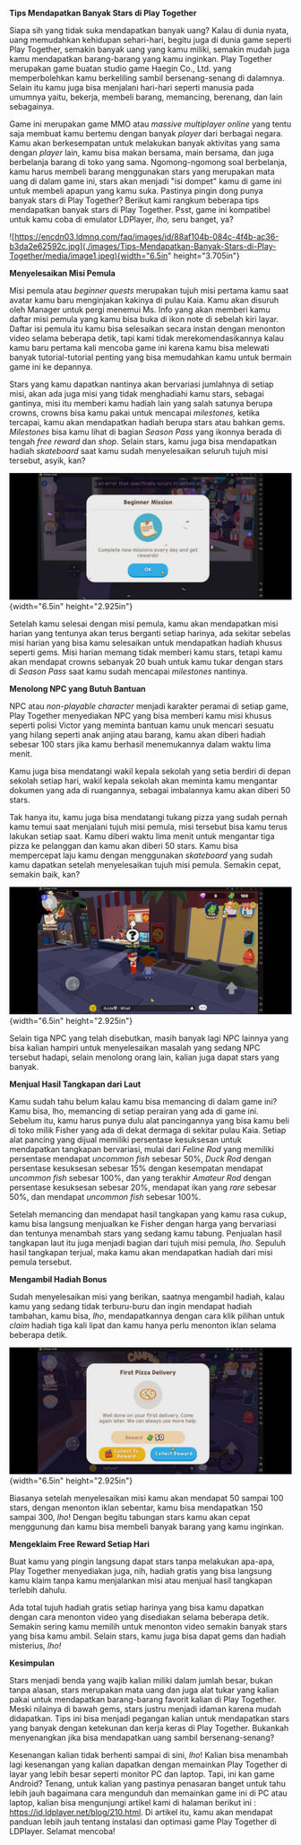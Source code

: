 **Tips Mendapatkan Banyak Stars di Play Together**

Siapa sih yang tidak suka mendapatkan banyak uang? Kalau di dunia nyata,
uang memudahkan kehidupan sehari-hari, begitu juga di dunia game seperti
Play Together, semakin banyak uang yang kamu miliki, semakin mudah juga
kamu mendapatkan barang-barang yang kamu inginkan. Play Together
merupakan game buatan studio game Haegin Co., Ltd. yang memperbolehkan
kamu berkeliling sambil bersenang-senang di dalamnya. Selain itu kamu
juga bisa menjalani hari-hari seperti manusia pada umumnya yaitu,
bekerja, membeli barang, memancing, berenang, dan lain sebagainya.

Game ini merupakan game MMO atau *massive multiplayer online* yang tentu
saja membuat kamu bertemu dengan banyak *player* dari berbagai negara.
Kamu akan berkesempatan untuk melakukan banyak aktivitas yang sama
dengan *player* lain, kamu bisa makan bersama, main bersama, dan juga
berbelanja barang di toko yang sama. Ngomong-ngomong soal berbelanja,
kamu harus membeli barang menggunakan stars yang merupakan mata uang di
dalam game ini, stars akan menjadi "isi dompet" kamu di game ini untuk
membeli apapun yang kamu suka. Pastinya pingin dong punya banyak stars
di Play Together? Berikut kami rangkum beberapa tips mendapatkan banyak
stars di Play Together. Psst, game ini kompatibel untuk kamu coba di
emulator LDPlayer, *lho,* seru banget, ya?

![https://encdn03.ldmnq.com/faq/images/id/88af104b-084c-4f4b-ac36-b3da2e62592c.jpg](./images/Tips-Mendapatkan-Banyak-Stars-di-Play-Together/media/image1.jpeg){width="6.5in"
height="3.705in"}

**Menyelesaikan Misi Pemula**

Misi pemula atau *beginner quests* merupakan tujuh misi pertama kamu
saat avatar kamu baru menginjakan kakinya di pulau Kaia. Kamu akan
disuruh oleh Manager untuk pergi menemui Ms. Info yang akan memberi kamu
daftar misi pemula yang kamu bisa buka di ikon note di sebelah kiri
layar. Daftar isi pemula itu kamu bisa selesaikan secara instan dengan
menonton video selama beberapa detik, tapi kami tidak
merekomendasikannya kalau kamu baru pertama kali mencoba game ini karena
kamu bisa melewati banyak tutorial-tutorial penting yang bisa memudahkan
kamu untuk bermain game ini ke depannya.

Stars yang kamu dapatkan nantinya akan bervariasi jumlahnya di setiap
misi, akan ada juga misi yang tidak menghadiahi kamu stars, sebagai
gantinya, misi itu memberi kamu hadiah lain yang salah satunya berupa
crowns, crowns bisa kamu pakai untuk mencapai *milestones,* ketika
tercapai, kamu akan mendapatkan hadiah berupa stars atau bahkan gems.
*Milestones* bisa kamu lihat di bagian *Season Pass* yang ikonnya berada
di tengah *free reward* dan *shop*. Selain stars, kamu juga bisa
mendapatkan hadiah *skateboard* saat kamu sudah menyelesaikan seluruh
tujuh misi tersebut, asyik, kan?

![](./images/Tips-Mendapatkan-Banyak-Stars-di-Play-Together/media/image2.jpeg){width="6.5in"
height="2.925in"}

Setelah kamu selesai dengan misi pemula, kamu akan mendapatkan misi
harian yang tentunya akan terus berganti setiap harinya, ada sekitar
sebelas misi harian yang bisa kamu selesaikan untuk mendapatkan hadiah
khusus seperti gems. Misi harian memang tidak memberi kamu stars, tetapi
kamu akan mendapat crowns sebanyak 20 buah untuk kamu tukar dengan stars
di *Season Pass* saat kamu sudah mencapai *milestones* nantinya.

**Menolong NPC yang Butuh Bantuan**

NPC atau *non-playable character* menjadi karakter peramai di setiap
game, Play Together menyediakan NPC yang bisa memberi kamu misi khusus
seperti polisi Victor yang meminta bantuan kamu unuk mencari sesuatu
yang hilang seperti anak anjing atau barang, kamu akan diberi hadiah
sebesar 100 stars jika kamu berhasil menemukannya dalam waktu lima
menit.

Kamu juga bisa mendatangi wakil kepala sekolah yang setia berdiri di
depan sekolah setiap hari, wakil kepala sekolah akan meminta kamu
mengantar dokumen yang ada di ruangannya, sebagai imbalannya kamu akan
diberi 50 stars.

Tak hanya itu, kamu juga bisa mendatangi tukang pizza yang sudah pernah
kamu temui saat menjalani tujuh misi pemula, misi tersebut bisa kamu
terus lakukan setiap saat. Kamu diberi waktu lima menit untuk mengantar
tiga pizza ke pelanggan dan kamu akan diberi 50 stars. Kamu bisa
mempercepat laju kamu dengan menggunakan *skateboard* yang sudah kamu
dapatkan setelah menyelesaikan tujuh misi pemula. Semakin cepat, semakin
baik, kan?

![](./images/Tips-Mendapatkan-Banyak-Stars-di-Play-Together/media/image3.jpeg){width="6.5in"
height="2.925in"}

Selain tiga NPC yang telah disebutkan, masih banyak lagi NPC lainnya
yang bisa kalian hampiri untuk menyelesaikan masalah yang sedang NPC
tersebut hadapi, selain menolong orang lain, kalian juga dapat stars
yang banyak.

**Menjual Hasil Tangkapan dari Laut**

Kamu sudah tahu belum kalau kamu bisa memancing di dalam game ini? Kamu
bisa, lho, memancing di setiap perairan yang ada di game ini. Sebelum
itu, kamu harus punya dulu alat pancingannya yang bisa kamu beli di toko
milik Fisher yang ada di dekat dermaga di sekitar pulau Kaia. Setiap
alat pancing yang dijual memiliki persentase kesuksesan untuk
mendapatkan tangkapan bervariasi, mulai dari *Feline Rod* yang memiliki
persentase mendapat *uncommon fish* sebesar 50%, *Duck Rod* dengan
persentase kesuksesan sebesar 15% dengan kesempatan mendapat *uncommon
fish* sebesar 100%, dan yang terakhir *Amateur Rod* dengan persentase
kesuksesan sebesar 20%, mendapat ikan yang *rare* sebesar 50%, dan
mendapat *uncommon fish* sebesar 100%.

Setelah memancing dan mendapat hasil tangkapan yang kamu rasa cukup,
kamu bisa langsung menjualkan ke Fisher dengan harga yang bervariasi dan
tentunya menambah stars yang sedang kamu tabung. Penjualan hasil
tangkapan laut itu juga menjadi bagian dari tujuh misi pemula, *lho.*
Sepuluh hasil tangkapan terjual, maka kamu akan mendapatkan hadiah dari
misi pemula tersebut.

**Mengambil Hadiah Bonus**

Sudah menyelesaikan misi yang berikan, saatnya mengambil hadiah, kalau
kamu yang sedang tidak terburu-buru dan ingin mendapat hadiah tambahan,
kamu bisa, *lho*, mendapatkannya dengan cara klik pilihan untuk *claim*
hadiah tiga kali lipat dan kamu hanya perlu menonton iklan selama
beberapa detik.

![](./images/Tips-Mendapatkan-Banyak-Stars-di-Play-Together/media/image4.jpeg){width="6.5in"
height="2.925in"}

Biasanya setelah menyelesaikan misi kamu akan mendapat 50 sampai 100
stars, dengan menonton iklan sebentar, kamu bisa mendapatkan 150 sampai
300, *lho*! Dengan begitu tabungan stars kamu akan cepat menggunung dan
kamu bisa membeli banyak barang yang kamu inginkan.

**Mengeklaim Free Reward Setiap Hari**

Buat kamu yang pingin langsung dapat stars tanpa melakukan apa-apa, Play
Together menyediakan juga, nih, hadiah gratis yang bisa langsung kamu
klaim tanpa kamu menjalankan misi atau menjual hasil tangkapan terlebih
dahulu.

Ada total tujuh hadiah gratis setiap harinya yang bisa kamu dapatkan
dengan cara menonton video yang disediakan selama beberapa detik.
Semakin sering kamu memilih untuk menonton video semakin banyak stars
yang bisa kamu ambil. Selain stars, kamu juga bisa dapat gems dan hadiah
misterius, *lho!*

**Kesimpulan**

Stars menjadi benda yang wajib kalian miliki dalam jumlah besar, bukan
tanpa alasan, stars merupakan mata uang dan juga alat tukar yang kalian
pakai untuk mendapatkan barang-barang favorit kalian di Play Together.
Meski nilainya di bawah gems, stars justru menjadi idaman karena mudah
didapatkan. Tips ini bisa menjadi pegangan kalian untuk mendapatkan
stars yang banyak dengan ketekunan dan kerja keras di Play Together.
Bukankah menyenangkan jika bisa mendapatkan uang sambil
bersenang-senang?

Kesenangan kalian tidak berhenti sampai di sini, *lho*! Kalian bisa
menambah lagi kesenangan yang kalian dapatkan dengan memainkan Play
Together di layar yang lebih besar seperti monitor PC dan laptop. Tapi,
ini kan game Android? Tenang, untuk kalian yang pastinya penasaran
banget untuk tahu lebih jauh bagaimana cara mengunduh dan memainkan game
ini di PC atau laptop, kalian bisa mengunjungi artikel kami di halaman
berikut ini : <https://id.ldplayer.net/blog/210.html>. Di artikel itu,
kamu akan mendapat panduan lebih jauh tentang instalasi dan optimasi
game Play Together di LDPlayer. Selamat mencoba!
